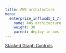 ```yaml
---
title: AWS architecture
menu:
  enterprise_influxdb_1_7:
    name: AWS architecture
    weight: 30
    parent: deploy-in-aws
---
```

<!-- Gunnar--can you add text describing this here?-->

[Stacked Graph Controls](/img/influxdb/aws-marketplace-influxdb-enterprise.png)
